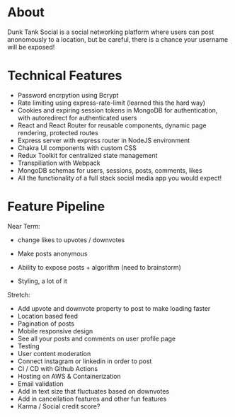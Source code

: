 # About

Dunk Tank Social is a social networking platform where users can post anonomously to a location, but be careful, there is a chance your username will be exposed!

# Technical Features
- Password encrpytion using Bcrypt
- Rate limiting using express-rate-limit (learned this the hard way)
- Cookies and expiring session tokens in MongoDB for authentication, with autoredirect for authenticated users
- React and React Router for reusable components, dynamic page rendering, protected routes
- Express server with express router in NodeJS environment
- Chakra UI components with custom CSS
- Redux Toolkit for centralized state management
- Transpiliation with Webpack
- MongoDB schemas for users, sessions, posts, comments, likes
- All the functionality of a full stack social media app you would expect!

# Feature Pipeline
Near Term:
- change likes to upvotes / downvotes
- Make posts anonymous
- Ability to expose posts + algorithm (need to brainstorm)


- Styling, a lot of it

Stretch:
- Add upvote and downvote property to post to make loading faster
- Location based feed
- Pagination of posts
- Mobile responsive design
- See all your posts and comments on user profile page
- Testing
- User content moderation
- Connect instagram or linkedin in order to post
- CI / CD with Github Actions
- Hosting on AWS & Containerization
- Email validation
- Add in text size that fluctuates based on downvotes
- Add in cancellation features and other fun features
- Karma / Social credit score? 
